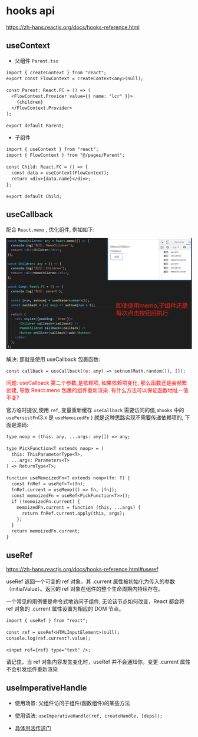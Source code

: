 # hooks api

<https://zh-hans.reactjs.org/docs/hooks-reference.html>

## useContext

- 父组件 `Parent.tsx`

```tsx
import { createContext } from "react";
export const FlowContext = createContext<any>(null);

const Parent: React.FC = () => (
  <FlowContext.Provider value={{ name: "lcr" }}>
    {children}
  </FlowContext.Provider>
);

export default Parent;
```

- 子组件

```tsx
import { useContext } from "react";
import { FlowContext } from "@/pages/Parent";

const Child: React.FC = () => {
  const data = useContext(FlowContext);
  return <div>{data.name}</div>;
};

export default Child;
```

## useCallback

配合 `React.memo` , 优化组件, 例如如下:

<img src="./imgs/2.png" />

解决: 那就是使用 useCallback 包裹函数:

```tsx
const callback = useCallback((e: any) => setnum(Math.random()), []);
```

<font color="red">问题: useCallback 第二个参数,是依赖项, 如果依赖项变化, 那么函数还是会频繁创建, 导致 React.meno 包裹的组件重新渲染. 有什么方法可以保证函数地址一值不变?</font>

官方临时提议,使用 `ref`, 变量重新缓存 `useCallback` 需要访问的值,`ahooks` 中的 `usePersistFn`(3.x 是 `useMemoizedFn` ) 就是这种思路实现不需要传递依赖项的, 下面是源码:

```tsx
type noop = (this: any, ...args: any[]) => any;

type PickFunction<T extends noop> = (
  this: ThisParameterType<T>,
  ...args: Parameters<T>
) => ReturnType<T>;

function useMemoizedFn<T extends noop>(fn: T) {
  const fnRef = useRef<T>(fn);
  fnRef.current = useMemo(() => fn, [fn]);
  const memoizedFn = useRef<PickFunction<T>>();
  if (!memoizedFn.current) {
    memoizedFn.current = function (this, ...args) {
      return fnRef.current.apply(this, args);
    };
  }
  return memoizedFn.current;
}
```

## useRef

<https://zh-hans.reactjs.org/docs/hooks-reference.html#useref>

useRef 返回一个可变的 ref 对象，其 .current 属性被初始化为传入的参数（initialValue）。返回的 ref 对象在组件的整个生命周期内持续存在。

一个常见的用例便是命令式地访问子组件, 无论该节点如何改变，React 都会将 ref 对象的 .current 属性设置为相应的 DOM 节点。

```tsx
import { useRef } from "react";

const ref = useRef<HTMLInputElement>(null);
console.log(ref.current?.value);

<input ref={ref} type="text" />;
```

请记住，当 ref 对象内容发生变化时，useRef 并不会通知你。变更 .current 属性不会引发组件重新渲染

## useImperativeHandle

- 使用场景: 父组件访问子组件(函数组件)的某些方法

- 使用语法: `useImperativeHandle(ref, createHandle, [deps]);`

- <a href="/react/#父组件调用子组件的方法">具体用法传送门</a>
